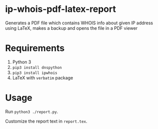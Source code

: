 ip-whois-pdf-latex-report
=========================

Generates a PDF file which contains WHOIS info about given IP address using LaTeX, makes a backup and opens the file in a PDF viewer

Requirements
============

1. Python 3
2. `pip3 install dnspython`
3. `pip3 install ipwhois`
4. LaTeX with `verbatim` package

Usage
=====

Run `python3 ./report.py`.

Customize the report text in `report.tex`.
